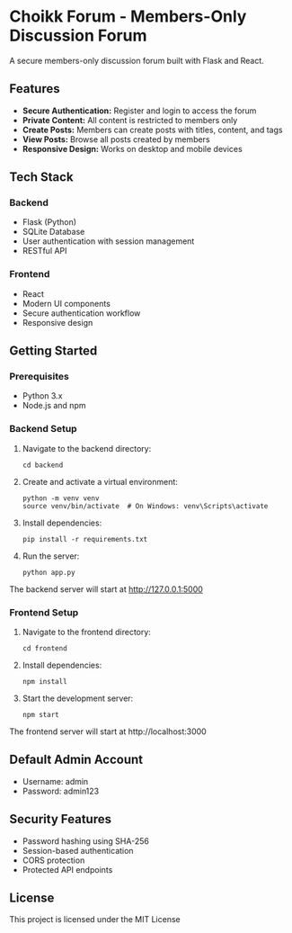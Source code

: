 # Choikk Forum - Members-Only Discussion Forum

A secure members-only discussion forum built with Flask and React.

## Features

- **Secure Authentication:** Register and login to access the forum
- **Private Content:** All content is restricted to members only
- **Create Posts:** Members can create posts with titles, content, and tags
- **View Posts:** Browse all posts created by members
- **Responsive Design:** Works on desktop and mobile devices

## Tech Stack

### Backend
- Flask (Python)
- SQLite Database
- User authentication with session management
- RESTful API

### Frontend
- React
- Modern UI components
- Secure authentication workflow
- Responsive design

## Getting Started

### Prerequisites
- Python 3.x
- Node.js and npm

### Backend Setup
1. Navigate to the backend directory:
   ```
   cd backend
   ```

2. Create and activate a virtual environment:
   ```
   python -m venv venv
   source venv/bin/activate  # On Windows: venv\Scripts\activate
   ```

3. Install dependencies:
   ```
   pip install -r requirements.txt
   ```

4. Run the server:
   ```
   python app.py
   ```

The backend server will start at http://127.0.0.1:5000

### Frontend Setup
1. Navigate to the frontend directory:
   ```
   cd frontend
   ```

2. Install dependencies:
   ```
   npm install
   ```

3. Start the development server:
   ```
   npm start
   ```

The frontend server will start at http://localhost:3000

## Default Admin Account
- Username: admin
- Password: admin123

## Security Features
- Password hashing using SHA-256
- Session-based authentication
- CORS protection
- Protected API endpoints

## License
This project is licensed under the MIT License